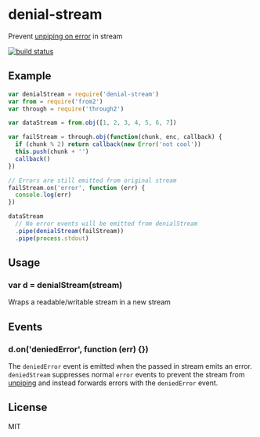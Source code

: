 # denial-stream

Prevent [unpiping on error](https://github.com/iojs/readable-stream/blob/214a7eb1719b524e78c7634eaee6bd408e6c532f/lib/_stream_readable.js#L565-L573) in stream

[![build status](http://img.shields.io/travis/timhudson/denial-stream.svg?style=flat)](http://travis-ci.org/timhudson/denial-stream)

## Example

``` js
var denialStream = require('denial-stream')
var from = require('from2')
var through = require('through2')

var dataStream = from.obj([1, 2, 3, 4, 5, 6, 7])

var failStream = through.obj(function(chunk, enc, callback) {
  if (chunk % 2) return callback(new Error('not cool'))
  this.push(chunk + '')
  callback()
})

// Errors are still emitted from original stream
failStream.on('error', function (err) {
  console.log(err)
})

dataStream
  // No error events will be emitted from denialStream
  .pipe(denialStream(failStream))
  .pipe(process.stdout)
```

## Usage

### var d = denialStream(stream)

Wraps a readable/writable stream in a new stream

## Events

### d.on('deniedError', function (err) {})

The `deniedError` event is emitted when the passed in stream emits an error. `deniedStream`
suppresses normal `error` events to prevent the stream from
[unpiping](https://github.com/iojs/readable-stream/blob/214a7eb1719b524e78c7634eaee6bd408e6c532f/lib/_stream_readable.js#L565-L573)
and instead forwards errors with the `deniedError` event.

## License

MIT
